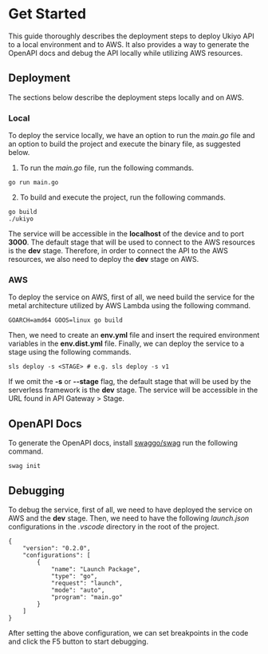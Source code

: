 # Get Started

This guide thoroughly describes the deployment steps to deploy Ukiyo API to a local environment and to AWS. It also provides a way to generate the OpenAPI docs and debug the API locally while utilizing AWS resources.

## Deployment

The sections below describe the deployment steps locally and on AWS.

### Local

To deploy the service locally, we have an option to run the *main.go* file and an option to build the project and execute the binary file, as suggested below.

1. To run the *main.go* file, run the following commands.

```
go run main.go
```

2. To build and execute the project, run the following commands.

```
go build
./ukiyo
```

The service will be accessible in the **localhost** of the device and to port **3000**. The default stage that will be used to connect to the AWS resources is the **dev** stage. Therefore, in order to connect the API to the AWS resources, we also need to deploy the **dev** stage on AWS.

### AWS

To deploy the service on AWS, first of all, we need build the service for the metal architecture utilized by AWS Lambda using the following command.

```
GOARCH=amd64 GOOS=linux go build
```

Then, we need to create an **env.yml** file and insert the required environment variables in the **env.dist.yml** file. Finally, we can deploy the service to a stage using the following commands.

```
sls deploy -s <STAGE> # e.g. sls deploy -s v1
```

If we omit the **-s** or **--stage** flag, the default stage that will be used by the serverless framework is the **dev** stage. The service will be accessible in the URL found in API Gateway > Stage.

## OpenAPI Docs

To generate the OpenAPI docs, install [swaggo/swag](https://github.com/swaggo/swag) run the following command.

```
swag init
```

## Debugging

To debug the service, first of all, we need to have deployed the service on AWS and the **dev** stage. Then, we need to have the following *launch.json* configurations in the *.vscode* directory in the root of the project.

```
{
    "version": "0.2.0",
    "configurations": [
        {
            "name": "Launch Package",
            "type": "go",
            "request": "launch",
            "mode": "auto",
            "program": "main.go"
        }
    ]
}
```

After setting the above configuration, we can set breakpoints in the code and click the F5 button to start debugging.
